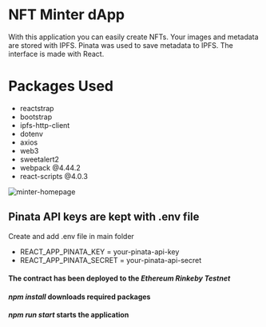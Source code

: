 
# NFT Minter dApp

With this application you can easily create NFTs. Your images and metadata are stored with IPFS. Pinata was used to save metadata to IPFS. The interface is made with React.

# Packages Used

- reactstrap
- bootstrap
- ipfs-http-client
- dotenv
- axios
- web3
- sweetalert2
- webpack @4.44.2
- react-scripts @4.0.3

![minter-homepage](https://imgyukle.com/f/2022/01/12/ojIS8e.png)

## Pinata API keys are kept with .env file

Create and add .env file in main folder
- REACT_APP_PINATA_KEY = your-pinata-api-key
- REACT_APP_PINATA_SECRET = your-pinata-api-secret

#### The contract has been deployed to the *Ethereum Rinkeby Testnet*
#### *npm install* downloads required packages
#### *npm run start* starts the application
